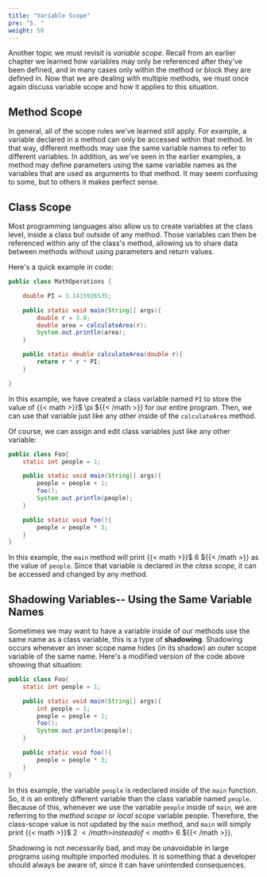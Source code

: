 ```yaml
---
title: "Variable Scope"
pre: "5. "
weight: 50
---
```


Another topic we must revisit is _variable scope_. Recall from an earlier chapter we learned how variables may only be referenced after they've been defined, and in many cases only within the method or block they are defined in. Now that we are dealing with multiple methods, we must once again discuss variable scope and how it applies to this situation.

## Method Scope

In general, all of the scope rules we've learned still apply. For example, a variable declared in a method can only be accessed within that method. In that way, different methods may use the same variable names to refer to different variables. In addition, as we've seen in the earlier examples, a method may define parameters using the same variable names as the variables that are used as arguments to that method. It may seem confusing to some, but to others it makes perfect sense.

## Class Scope

Most programming languages also allow us to create variables at the class level, inside a class but outside of any method. Those variables can then be referenced within any of the class's method, allowing us to share data between methods without using parameters and return values.

Here's a quick example in code:

```java
public class MathOperations {

    double PI = 3.1415926535;

    public static void main(String[] args){
        double r = 3.0;
        double area = calculateArea(r);
        System.out.println(area);
    }

    public static double calculateArea(double r){
        return r * r * PI;
    }

} 

```

In this example, we have created a class variable named `PI` to store the value of {{< math >}}$ \pi ${{< /math >}} for our entire program. Then, we can use that variable just like any other inside of the `calculateArea` method.

Of course, we can assign and edit class variables just like any other variable:

```java
public class Foo{
    static int people = 1;

    public static void main(String[] args){
        people = people + 1;
        foo();
        System.out.println(people);
    }

    public static void foo(){
        people = people * 3;
    }
}
```

In this example, the `main` method will print {{< math >}}$ 6 ${{< /math >}} as the value of `people`. Since that variable is declared in the _class scope_, it can be accessed and changed by any method. 

## Shadowing Variables-- Using the Same Variable Names

Sometimes we may want to have a variable inside of our methods use the same name as a class variable, this is a type of **shadowing**. Shadowing occurs whenever an inner scope name hides (in its shadow) an outer scope variable of the same name.  Here's a modified version of the code above showing that situation:


```java
public class Foo{
    static int people = 1;

    public static void main(String[] args){
        int people = 1;
        people = people + 1;
        foo();
        System.out.println(people);
    }

    public static void foo(){
        people = people * 3;
    }
}
```

In this example, the variable `people` is redeclared inside of the `main` function. So, it is an entirely different variable than the class variable named `people`. Because of this, whenever we use the variable `people` inside of `main`, we are referring to the _method scope_ or _local scope_ variable people. Therefore, the class-scope value is not updated by the `main` method, and `main` will simply print {{< math >}}$ 2 ${{< /math >}} instead of {{< math >}}$ 6 ${{< /math >}}. 

Shadowing is not necessarily bad, and may be unavoidable in large programs using multiple imported modules. It is something that a developer should always be aware of, since it can have unintended consequences. 
